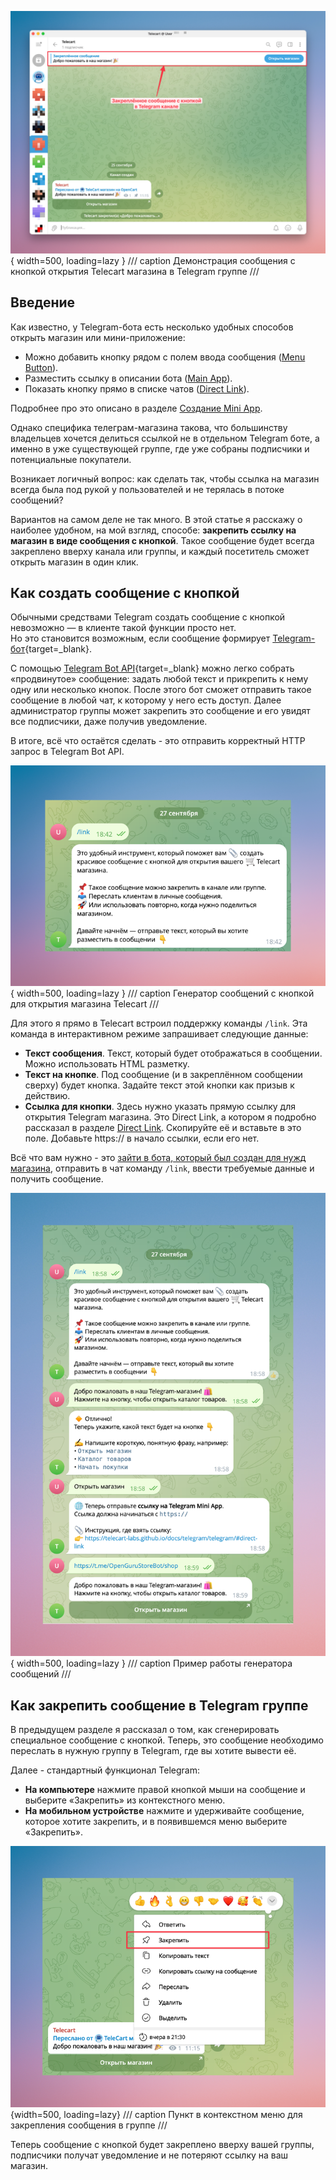 ![telecart-tg-group-link-example.png](telecart-tg-group-link-example.png){ width=500, loading=lazy }
/// caption
Демонстрация сообщения с кнопкой открытия Telecart магазина в Telegram группе
///

## Введение

Как известно, у Telegram-бота есть несколько удобных способов открыть магазин или мини-приложение:

* Можно добавить кнопку рядом с полем ввода сообщения ([Menu Button](telegram.md#menu-button)).  
* Разместить ссылку в описании бота ([Main App](telegram.md#main-app)).  
* Показать кнопку прямо в списке чатов ([Direct Link](telegram.md#direct-link)).  

Подробнее про это описано в разделе [Создание Mini App](telegram.md#создание-mini-app).

Однако специфика телеграм-магазина такова, что большинству владельцев хочется делиться ссылкой не в отдельном Telegram боте, а именно 
в уже существующей группе, где уже собраны подписчики и потенциальные покупатели. 

Возникает логичный вопрос: как сделать так, чтобы ссылка на магазин всегда была под рукой у пользователей 
и не терялась в потоке сообщений?

Вариантов на самом деле не так много. В этой статье я расскажу о наиболее удобном, на мой взгляд, способе: 
**закрепить ссылку на магазин в виде сообщения с кнопкой**. 
Такое сообщение будет всегда закреплено вверху канала или группы, 
и каждый посетитель сможет открыть магазин в один клик.

## Как создать сообщение с кнопкой

Обычными средствами Telegram создать сообщение с кнопкой невозможно — в клиенте такой функции просто нет.  
Но это становится возможным, если сообщение формирует [Telegram-бот](https://core.telegram.org/bots){target=_blank}.

С помощью [Telegram Bot API](https://core.telegram.org/bots/api#sendmessage){target=_blank} можно легко 
собрать «продвинутое» сообщение: задать любой текст и прикрепить к нему одну или несколько кнопок. 
После этого бот сможет отправить такое сообщение в любой чат, к которому у него есть доступ.
Далее администратор группы может закрепить это сообщение и его увидят все подписчики, даже получив уведомление.

В итоге, всё что остаётся сделать - это отправить корректный HTTP запрос в Telegram Bot API. 

![Генератор сообщения с кнопкой](telecart-link-generator.png){ width=500, loading=lazy }
/// caption
Генератор сообщений с кнопкой для открытия магазина Telecart
///

Для этого я прямо в Telecart встроил поддержку команды `/link`. Эта команда в интерактивном режиме запрашивает следующие данные:

* **Текст сообщения**. Текст, который будет отображаться в сообщении. Можно использовать HTML разметку.
* **Текст на кнопке**. Под сообщение (и в закреплённом сообщении сверху) будет кнопка. Задайте текст этой кнопки как призыв к действию.
* **Ссылка для кнопки**. Здесь нужно указать прямую ссылку для открытия Telegram магазина. Это Direct Link, а котором я подробно рассказал в разделе [Direct Link](telegram.md#direct-link). Скопируйте её и вставьте в это поле. Добавьте https:// в начало ссылки, если его нет. 

Всё что вам нужно - это [зайти в бота, который был создан для нужд магазина](./telegram.md/#создание-бота), отправить в чат команду `/link`, ввести требуемые данные и получить сообщение.

![Пример генератора сообщений](telecart-link-create-example.png){ width=500, loading=lazy }
/// caption
Пример работы генератора сообщений
///

## Как закрепить сообщение в Telegram группе

В предыдущем разделе я рассказал о том, как сгенерировать специальное сообщение с кнопкой. Теперь, это сообщение необходимо переслать в нужную группу в Telegram, где вы хотите вывести её.  

Далее - стандартный функционал Telegram:  

* **На компьютере** нажмите правой кнопкой мыши на сообщение и выберите «Закрепить» из контекстного меню.  
* **На мобильном устройстве** нажмите и удерживайте сообщение, которое хотите закрепить, и в появившемся меню выберите «Закрепить». 

![Пункт в контеустном меню для закрепления сообщения в группе](tg-pin-message.png){width=500, loading=lazy}
/// caption
Пункт в контекстном меню для закрепления сообщения в группе
///

Теперь сообщение с кнопкой будет закреплено вверху вашей группы, подписчики получат уведомление и не потеряют ссылку на ваш магазин.
